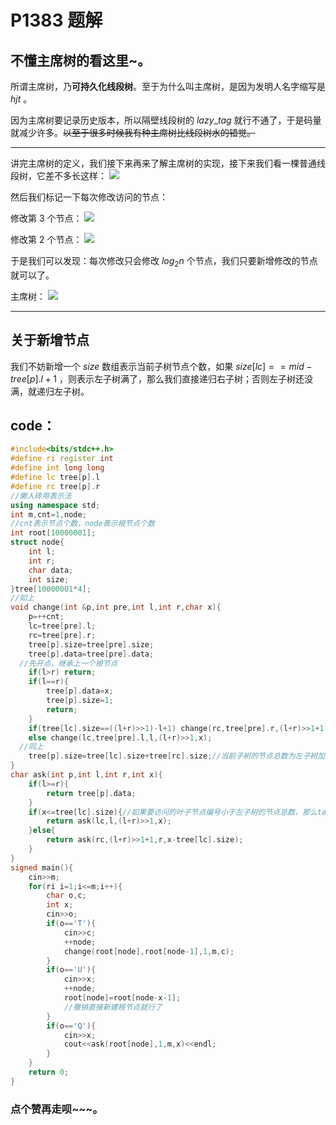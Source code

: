 # P1383 题解

不懂主席树的看这里~。
------------
所谓主席树，乃**可持久化线段树**。至于为什么叫主席树，是因为发明人名字缩写是 $hjt$ 。

因为主席树要记录历史版本，所以隔壁线段树的 $lazy\_tag$ 就行不通了，于是码量就减少许多。~~以至于很多时候我有种主席树比线段树水的错觉。~~

------------
讲完主席树的定义，我们接下来再来了解主席树的实现，接下来我们看一棵普通线段树，它差不多长这样：
![](https://cdn.luogu.com.cn/upload/image_hosting/igkbj37t.png)

然后我们标记一下每次修改访问的节点：

修改第 $3$ 个节点：
![](https://cdn.luogu.com.cn/upload/image_hosting/4jlgsgid.png)

修改第 $2$ 个节点：
![](https://cdn.luogu.com.cn/upload/image_hosting/t4dunbjs.png)

于是我们可以发现：每次修改只会修改 $log_2n$ 个节点，我们只要新增修改的节点就可以了。

主席树：
![](https://cdn.luogu.com.cn/upload/image_hosting/5yqi3dmg.png)

-----
关于新增节点
-----
我们不妨新增一个 $size$ 数组表示当前子树节点个数，如果 $size[lc]==mid-tree[p].l+1$ ，则表示左子树满了，那么我们直接递归右子树；否则左子树还没满，就递归左子树。

## code：
```cpp
#include<bits/stdc++.h>
#define ri register int
#define int long long
#define lc tree[p].l
#define rc tree[p].r
//懒人砖用表示法
using namespace std;
int m,cnt=1,node;
//cnt表示节点个数，node表示根节点个数
int root[10000001];
struct node{
	int l;
	int r;
	char data;
	int size;
}tree[10000001*4];
//如上
void change(int &p,int pre,int l,int r,char x){
	p=++cnt;
	lc=tree[pre].l;
	rc=tree[pre].r;
	tree[p].size=tree[pre].size;
	tree[p].data=tree[pre].data;
  //先开点，继承上一个根节点
	if(l>r) return;
	if(l==r){
		tree[p].data=x;
		tree[p].size=1;
		return;
	}
	if(tree[lc].size==((l+r)>>1)-l+1) change(rc,tree[pre].r,(l+r)>>1+1,r,x);
	else change(lc,tree[pre].l,l,(l+r)>>1,x);
  //同上
	tree[p].size=tree[lc].size+tree[rc].size;//当前子树的节点总数为左子树加上右子树
}
char ask(int p,int l,int r,int x){
	if(l>=r){
		return tree[p].data;
	}
	if(x<=tree[lc].size){//如果要访问的叶子节点编号小于左子树的节点总数，那么ta肯定在左子树，反之在右子树
		return ask(lc,l,(l+r)>>1,x);
	}else{
		return ask(rc,(l+r)>>1+1,r,x-tree[lc].size);
	}
}
signed main(){
	cin>>m;
	for(ri i=1;i<=m;i++){
		char o,c;
		int x;
		cin>>o;
		if(o=='T'){
			cin>>c;
			++node;
			change(root[node],root[node-1],1,m,c);
		}
		if(o=='U'){
			cin>>x;
			++node;
			root[node]=root[node-x-1];
            //撤销直接新建根节点就行了
		}
		if(o=='Q'){
			cin>>x;
			cout<<ask(root[node],1,m,x)<<endl;
		}
	}
	return 0;
}
```
###  点个赞再走呗~~~。